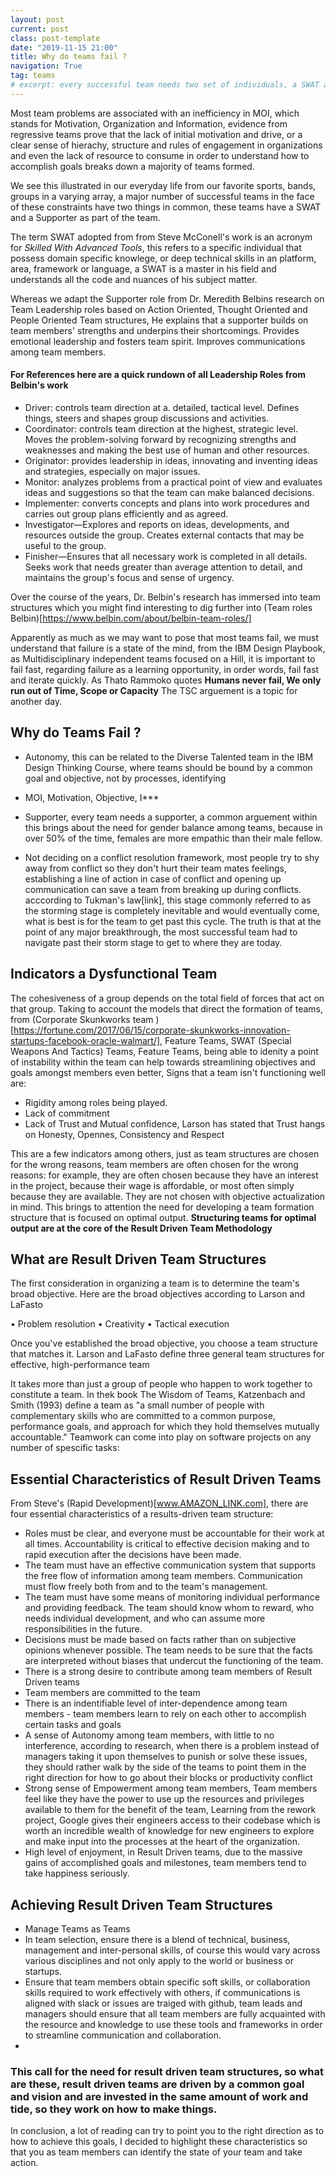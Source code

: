 ```yaml
---
layout: post
current: post
class: post-template
date: "2019-11-15 21:00"
title: Why do teams fail ?
navigation: True
tag: teams
# excerpt: every successful team needs two set of individuals, a SWAT and a supporter according to the M****** rule of leadership
---
```



Most team problems are associated with an inefficiency in MOI, which stands for Motivation, Organization and Information, evidence from regressive teams prove that the lack of initial motivation and drive, or a clear sense of hierachy, structure and rules of engagement in organizations and even the lack of resource to consume in order to understand how to accomplish goals breaks down a majority of teams formed. 

We see this illustrated in our everyday life from our favorite sports, bands, groups in a varying array, a major number of successful teams in the face of these constraints have two things in common, these teams have a SWAT and a Supporter as part of the team. 

The term SWAT adopted from from Steve McConell's work is an acronym for *Skilled With Advanced Tools*, this refers to a specific individual that possess domain specific knowlege, or deep technical skills in an platform, area, framework or language, a SWAT is a master in his field and understands all the code and nuances of his subject matter.

Whereas we adapt the Supporter role from Dr. Meredith Belbins research on Team Leadership roles based on Action Oriented, Thought Oriented and People Oriented Team structures, He explains that a supporter builds on team members' strengths and underpins their
shortcomings. Provides emotional leadership and fosters team spirit. Improves communications among team members. 

#### For References here are a quick rundown of all Leadership Roles from Belbin's work

- Driver: controls team direction at a. detailed, tactical level. Defines things, steers and shapes group discussions and activities.
- Coordinator: controls team direction at the highest, strategic level. Moves the problem-solving forward by recognizing strengths and weaknesses and making the best use of human and other resources.
- Originator: provides leadership in ideas, innovating and inventing ideas and strategies, especially on major issues. 
- Monitor: analyzes problems from a practical point of view and evaluates ideas and suggestions so that the team can make balanced decisions.
- Implementer: converts concepts and plans into work procedures and carries out group plans efficiently and as agreed. 
- Investigator—Explores and reports on ideas, developments, and resources outside the group. Creates external contacts that may be useful to the group. 
- Finisher—Ensures that all necessary work is completed in all details. Seeks work that needs greater than average attention to detail, and maintains the group's focus and sense of urgency.


Over the course of the years, Dr. Belbin's research has immersed into team structures which you might find interesting to dig further into (Team roles Belbin)[https://www.belbin.com/about/belbin-team-roles/]

Apparently as much as we may want to pose that most teams fail, we must understand that failure is a state of the mind, from the IBM Design Playbook, as Multidisciplinary independent teams focused on a Hill, it is important to fail fast, regarding failure as a learning opportunity, in order words, fail fast and iterate quickly. As Thato Rammoko quotes **Humans never fail, We only run out of Time, Scope or Capacity** The TSC arguement is a topic for another day.

## Why do Teams Fail ?

- Autonomy, this can be related to the Diverse Talented team in the IBM Design Thinking Course, where teams should be bound by a common goal and objective, not by processes, identifying

- MOI, Motivation, Objective, I***
- Supporter, every team needs a supporter, a common arguement within this brings about the need for gender balance among teams, because in over 50% of the time, females are more empathic than their male fellow.
- Not deciding on a conflict resolution framework, most people try to shy away from conflict so they don't hurt their team mates feelings, establishing a line of action in case of conflict and opening up communication can save a team from breaking up during conflicts. acccording to Tukman's law[link], this stage commonly referred to as the storming stage is completely inevitable and would eventually come, what is best is for the team to get past this cycle. The truth is that at the point of any major breakthrough, the most successful team had to navigate past their storm stage to get to where they are today.





## Indicators a Dysfunctional Team
The cohesiveness of a group depends on the total field of forces that act on that group. Taking to account the models that direct the formation of teams, from (Corporate Skunkworks team )[https://fortune.com/2017/06/15/corporate-skunkworks-innovation-startups-facebook-oracle-walmart/], Feature Teams, SWAT (Special Weapons And Tactics) Teams, Feature Teams, being able to idenity a point of instability within the team can help towards streamlining objectives and goals amongst members even better, Signs that a team isn't functioning well are: 

- Rigidity among roles being played.
- Lack of commitment
- Lack of Trust and Mutual confidence, Larson has stated that Trust hangs on Honesty, Opennes, Consistency and Respect

This are a few indicators among others, just as team structures are chosen for the wrong reasons, team members are often chosen for the wrong reasons: for example, they are often chosen because they have an interest in the project, because their wage is affordable, or most
often simply because they are available. They are not chosen with objective actualization in mind. This brings to attention the need for developing a team formation structure that is focused on optimal output. **Structuring teams for optimal output are at the core of the Result Driven Team Methodology**




## What are Result Driven Team Structures
The first consideration in organizing a team is to determine the team's broad objective. Here are the broad objectives according to Larson and LaFasto 

• Problem resolution
• Creativity
• Tactical execution

Once you've established the broad objective, you choose a team structure that matches it. Larson and LaFasto define three general team structures for effective, high-performance team


It takes more than just a group of people who happen to work together to constitute a team. In thek book The Wisdom of Teams, Katzenbach and Smith (1993) define a team as "a small number of people with complementary skills who are committed to a common purpose, performance goals, and approach for which they hold themselves mutually accountable." Teamwork can come into play on software projects on any number of spescific tasks:


## Essential Characteristics of Result Driven Teams
From Steve's (Rapid Development)[www.AMAZON_LINK.com], there are four essential characteristics of a results-driven team structure:

- Roles must be clear, and everyone must be accountable for their work at all times. Accountability is critical to effective decision making and to rapid execution after the decisions have been made.
- The team must have an effective communication system that supports the free flow of information among team members. Communication must flow freely both from and to the team's management.
- The team must have some means of monitoring individual performance and providing feedback. The team should know whom to reward, who needs  individual development, and who can assume more responsibilities in the future.
- Decisions must be made based on facts rather than on subjective opinions whenever possible. The team needs to be sure that the facts are interpreted without biases that undercut the functioning of the team.
- There is a strong desire to contribute among team members of Result Driven teams
- Team members are committed to the team
- There is an indentifiable level of inter-dependence among team members - team members learn to rely on each other to accomplish certain tasks and goals
- A sense of Autonomy among team members, with little to no interference, according to research, when there is a problem instead of managers taking it upon themselves to punish or solve these issues, they should rather walk by the side of the teams to point them in the right direction for how to go about their blocks or productivity conflict
- Strong sense of Empowerment among team members, Team members feel like they have the power to use up the resources and privileges available to them for the benefit of the team, Learning from the rework project, Google gives their engineers access to their codebase which is worth an incredible wealth of knowledge for new engineers to explore and make input into the processes at the heart of the organization.
- High level of enjoyment, in Result Driven teams, due to the massive gains of accomplished goals and milestones, team members tend to take happiness seriously.

## Achieving Result Driven Team Structures
- Manage Teams as Teams 
- In team selection, ensure there is a blend of technical, business, management and inter-personal skills, of course this would vary across various disciplines and not only apply to the world or business or startups.
- Ensure that team members obtain specific soft skills, or collaboration skills required to work effectively with others, if communications is aligned with slack or issues are traiged with github, team leads and managers should ensure that all team members are fully acquainted with the resource and knowledge to use these tools and frameworks in order to streamline communication and collaboration.
- 



### This call for the need for result driven team structures, so what are these, result driven teams are driven by a common goal and vision and are invested in the same amount of work and tide, so they work on how to make things. 


In conclusion, a lot of reading can try to point you to the right direction as to how to achieve this goals, I decided to highlight these characteristics so that you as team members can identify the state of your team and take action.
